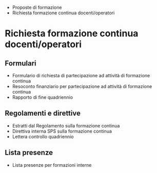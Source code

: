  * Proposte di formazione
  * Richiesta formazione continua docenti/operatori

#  Richiesta formazione continua docenti/operatori

##  Formulari

  * Formulario di richiesta di partecipazione ad attività di formazione continua
  * Resoconto finanziario per partecipazione ad attività di formazione continua
  * Rapporto di fine quadriennio

##  Regolamenti e direttive

  * Estratti dal Regolamento sulla formazione continua
  * Direttiva interna SPS sulla formazione continua
  * Lettera controllo quadriennio

##  Lista presenze

  * Lista presenze per formazioni interne

